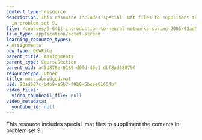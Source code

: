 ```yaml
---
content_type: resource
description: This resource includes special .mat files to suppliment the contents
  in problem set 9.
file: /courses/9-641j-introduction-to-neural-networks-spring-2005/93ad567cb4b9e5b7f9b05bcee01654bf_mnistabridged.mat
file_type: application/octet-stream
learning_resource_types:
- Assignments
ocw_type: OCWFile
parent_title: Assignments
parent_type: CourseSection
parent_uid: a45d878e-0189-d0fd-46e1-dbf8ad68879f
resourcetype: Other
title: mnistabridged.mat
uid: 93ad567c-b4b9-e5b7-f9b0-5bcee01654bf
video_files:
  video_thumbnail_file: null
video_metadata:
  youtube_id: null
---
```

This resource includes special .mat files to suppliment the contents in problem set 9.

